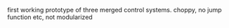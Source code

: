 first working prototype of three merged control systems. choppy, no jump function etc, not modularized
